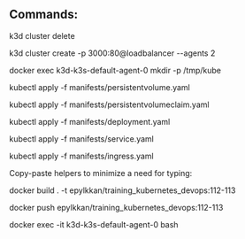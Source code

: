 <h2>Commands:</h2> 

k3d cluster delete

k3d cluster create -p 3000:80@loadbalancer --agents 2

docker exec k3d-k3s-default-agent-0 mkdir -p /tmp/kube

kubectl apply -f manifests/persistentvolume.yaml

kubectl apply -f manifests/persistentvolumeclaim.yaml

kubectl apply -f manifests/deployment.yaml

kubectl apply -f manifests/service.yaml

kubectl apply -f manifests/ingress.yaml 



Copy-paste helpers to minimize a need for typing:

docker build . -t epylkkan/training_kubernetes_devops:112-113

docker push epylkkan/training_kubernetes_devops:112-113

docker exec -it k3d-k3s-default-agent-0 bash


